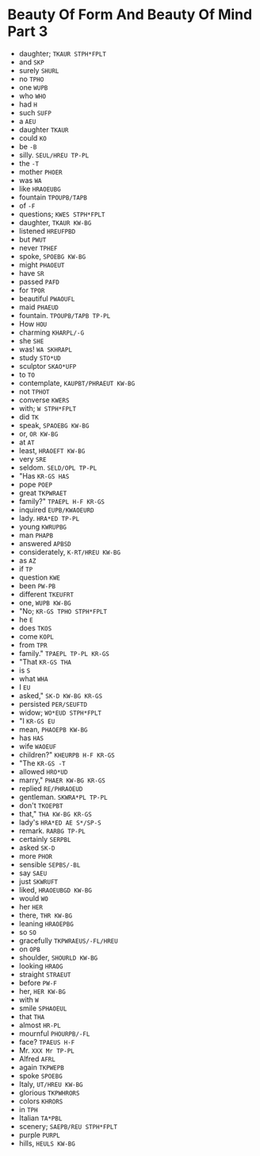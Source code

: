 # Beauty Of Form And Beauty Of Mind Part 3

* daughter; `TKAUR STPH*FPLT`
* and `SKP`
* surely `SHURL`
* no `TPHO`
* one `WUPB`
* who `WHO`
* had `H`
* such `SUFP`
* a `AEU`
* daughter `TKAUR`
* could `KO`
* be `-B`
* silly. `SEUL/HREU TP-PL`
* the `-T`
* mother `PHOER`
* was `WA`
* like `HRAOEUBG`
* fountain `TPOUPB/TAPB`
* of `-F`
* questions; `KWES STPH*FPLT`
* daughter, `TKAUR KW-BG`
* listened `HREUFPBD`
* but `PWUT`
* never `TPHEF`
* spoke, `SPOEBG KW-BG`
* might `PHAOEUT`
* have `SR`
* passed `PAFD`
* for `TPOR`
* beautiful `PWAOUFL`
* maid `PHAEUD`
* fountain. `TPOUPB/TAPB TP-PL`
* How `HOU`
* charming `KHARPL/-G`
* she `SHE`
* was! `WA SKHRAPL`
* study `STO*UD`
* sculptor `SKAO*UFP`
* to `TO`
* contemplate, `KAUPBT/PHRAEUT KW-BG`
* not `TPHOT`
* converse `KWERS`
* with; `W STPH*FPLT`
* did `TK`
* speak, `SPAOEBG KW-BG`
* or, `OR KW-BG`
* at `AT`
* least, `HRAOEFT KW-BG`
* very `SRE`
* seldom. `SELD/OPL TP-PL`
* "Has `KR-GS HAS`
* pope `POEP`
* great `TKPWRAET`
* family?" `TPAEPL H-F KR-GS`
* inquired `EUPB/KWAOEURD`
* lady. `HRA*ED TP-PL`
* young `KWRUPBG`
* man `PHAPB`
* answered `APBSD`
* considerately, `K-RT/HREU KW-BG`
* as `AZ`
* if `TP`
* question `KWE`
* been `PW-PB`
* different `TKEUFRT`
* one, `WUPB KW-BG`
* "No; `KR-GS TPHO STPH*FPLT`
* he `E`
* does `TKOS`
* come `KOPL`
* from `TPR`
* family." `TPAEPL TP-PL KR-GS`
* "That `KR-GS THA`
* is `S`
* what `WHA`
* I `EU`
* asked," `SK-D KW-BG KR-GS`
* persisted `PER/SEUFTD`
* widow; `WO*EUD STPH*FPLT`
* "I `KR-GS EU`
* mean, `PHAOEPB KW-BG`
* has `HAS`
* wife `WAOEUF`
* children?" `KHEURPB H-F KR-GS`
* "The `KR-GS -T`
* allowed `HRO*UD`
* marry," `PHAER KW-BG KR-GS`
* replied `RE/PHRAOEUD`
* gentleman. `SKWRA*PL TP-PL`
* don't `TKOEPBT`
* that," `THA KW-BG KR-GS`
* lady's `HRA*ED AE S*/SP-S`
* remark. `RARBG TP-PL`
* certainly `SERPBL`
* asked `SK-D`
* more `PHOR`
* sensible `SEPBS/-BL`
* say `SAEU`
* just `SKWRUFT`
* liked, `HRAOEUBGD KW-BG`
* would `WO`
* her `HER`
* there, `THR KW-BG`
* leaning `HRAOEPBG`
* so `SO`
* gracefully `TKPWRAEUS/-FL/HREU`
* on `OPB`
* shoulder, `SHOURLD KW-BG`
* looking `HRAOG`
* straight `STRAEUT`
* before `PW-F`
* her, `HER KW-BG`
* with `W`
* smile `SPHAOEUL`
* that `THA`
* almost `HR-PL`
* mournful `PHOURPB/-FL`
* face? `TPAEUS H-F`
* Mr. `XXX Mr TP-PL`
* Alfred `AFRL`
* again `TKPWEPB`
* spoke `SPOEBG`
* Italy, `UT/HREU KW-BG`
* glorious `TKPWHRORS`
* colors `KHRORS`
* in `TPH`
* Italian `TA*PBL`
* scenery; `SAEPB/REU STPH*FPLT`
* purple `PURPL`
* hills, `HEULS KW-BG`
